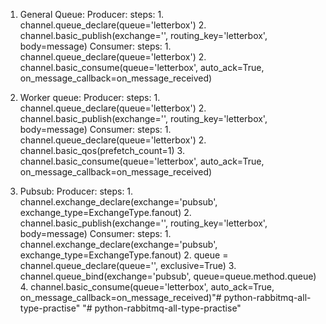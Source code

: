 1. General Queue:
    Producer:
        steps:
            1. channel.queue_declare(queue='letterbox')
            2. channel.basic_publish(exchange='', routing_key='letterbox', body=message)
    Consumer:
        steps: 
            1. channel.queue_declare(queue='letterbox')
            2. channel.basic_consume(queue='letterbox', auto_ack=True, on_message_callback=on_message_received) 

2. Worker queue:
    Producer:
        steps:
            1. channel.queue_declare(queue='letterbox')
            2. channel.basic_publish(exchange='', routing_key='letterbox', body=message)
    Consumer:
        steps: 
            1. channel.queue_declare(queue='letterbox')
            2. channel.basic_qos(prefetch_count=1)
            3. channel.basic_consume(queue='letterbox', auto_ack=True, on_message_callback=on_message_received)       

 3. Pubsub:
    Producer:
        steps:
            1. channel.exchange_declare(exchange='pubsub', exchange_type=ExchangeType.fanout)
            2. channel.basic_publish(exchange='', routing_key='letterbox', body=message)
    Consumer:
        steps: 
            1. channel.exchange_declare(exchange='pubsub', exchange_type=ExchangeType.fanout)
            2. queue = channel.queue_declare(queue='', exclusive=True)
            3. channel.queue_bind(exchange='pubsub', queue=queue.method.queue)
            4. channel.basic_consume(queue='letterbox', auto_ack=True, on_message_callback=on_message_received)"# python-rabbitmq-all-type-practise" 
"# python-rabbitmq-all-type-practise" 
